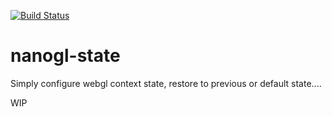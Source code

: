 [![Build Status](https://travis-ci.org/plepers/nanogl-state.svg?branch=master)](https://travis-ci.org/plepers/nanogl-state)


# nanogl-state
Simply configure webgl context state, restore to previous or default state....

WIP

